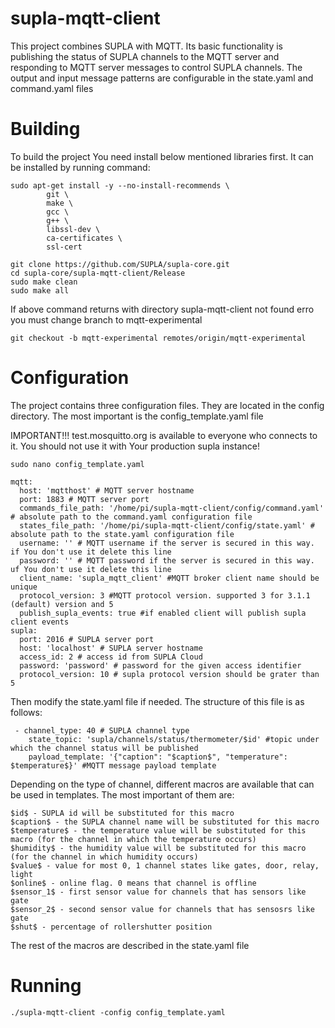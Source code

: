 # supla-mqtt-client

This project combines SUPLA with MQTT. Its basic functionality is publishing the status of SUPLA channels to the MQTT server and responding to MQTT server messages to control SUPLA channels. The output and input message patterns are configurable in the state.yaml and command.yaml files

# Building
To build the project You need install below mentioned libraries first. It can be installed by running command:
```
sudo apt-get install -y --no-install-recommends \
        git \
        make \
        gcc \
        g++ \
        libssl-dev \
        ca-certificates \
        ssl-cert
```

```
git clone https://github.com/SUPLA/supla-core.git
cd supla-core/supla-mqtt-client/Release
sudo make clean
sudo make all
```

If above command returns with directory supla-mqtt-client not found erro you must change branch to mqtt-experimental

```
git checkout -b mqtt-experimental remotes/origin/mqtt-experimental
```

# Configuration

The project contains three configuration files. They are located in the config directory.
The most important is the config_template.yaml file

IMPORTANT!!! test.mosquitto.org is available to everyone who connects to it. 
You should not use it with Your production supla instance!

```
sudo nano config_template.yaml 

mqtt:
  host: 'mqtthost' # MQTT server hostname
  port: 1883 # MQTT server port
  commands_file_path: '/home/pi/supla-mqtt-client/config/command.yaml' # absolute path to the command.yaml configuration file
  states_file_path: '/home/pi/supla-mqtt-client/config/state.yaml' # absolute path to the state.yaml configuration file
  username: '' # MQTT username if the server is secured in this way. if You don't use it delete this line
  password: '' # MQTT password if the server is secured in this way. uf You don't use it delete this line
  client_name: 'supla_mqtt_client' #MQTT broker client name should be unique
  protocol_version: 3 #MQTT protocol version. supported 3 for 3.1.1 (default) version and 5
  publish_supla_events: true #if enabled client will publish supla client events 
supla:
  port: 2016 # SUPLA server port
  host: 'localhost' # SUPLA server hostname
  access_id: 2 # access id from SUPLA Cloud
  password: 'password' # password for the given access identifier
  protocol_version: 10 # supla protocol version should be grater than 5
```


Then modify the state.yaml file if needed. The structure of this file is as follows:
```
 - channel_type: 40 # SUPLA channel type
    state_topic: 'supla/channels/status/thermometer/$id' #topic under which the channel status will be published
    payload_template: '{"caption": "$caption$", "temperature": $temperature$}' #MQTT message payload template
```

Depending on the type of channel, different macros are available that can be used in templates. The most important of them are:

```
$id$ - SUPLA id will be substituted for this macro
$caption$ - the SUPLA channel name will be substituted for this macro
$temperature$ - the temperature value will be substituted for this macro (for the channel in which the temperature occurs)
$humidity$ - the humidity value will be substituted for this macro (for the channel in which humidity occurs)
$value$ - value for most 0, 1 channel states like gates, door, relay, light
$online$ - online flag. 0 means that channel is offline
$sensor_1$ - first sensor value for channels that has sensors like gate
$sensor_2$ - second sensor value for channels that has sensosrs like gate 
$shut$ - percentage of rollershutter position
```
The rest of the macros are described in the state.yaml file

# Running
```
./supla-mqtt-client -config config_template.yaml
```

